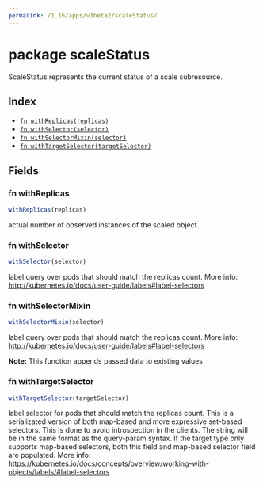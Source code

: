 ```yaml
---
permalink: /1.16/apps/v1beta2/scaleStatus/
---
```


# package scaleStatus

ScaleStatus represents the current status of a scale subresource.

## Index

* [`fn withReplicas(replicas)`](#fn-withreplicas)
* [`fn withSelector(selector)`](#fn-withselector)
* [`fn withSelectorMixin(selector)`](#fn-withselectormixin)
* [`fn withTargetSelector(targetSelector)`](#fn-withtargetselector)

## Fields

### fn withReplicas

```ts
withReplicas(replicas)
```

actual number of observed instances of the scaled object.

### fn withSelector

```ts
withSelector(selector)
```

label query over pods that should match the replicas count. More info: http://kubernetes.io/docs/user-guide/labels#label-selectors

### fn withSelectorMixin

```ts
withSelectorMixin(selector)
```

label query over pods that should match the replicas count. More info: http://kubernetes.io/docs/user-guide/labels#label-selectors

**Note:** This function appends passed data to existing values

### fn withTargetSelector

```ts
withTargetSelector(targetSelector)
```

label selector for pods that should match the replicas count. This is a serializated version of both map-based and more expressive set-based selectors. This is done to avoid introspection in the clients. The string will be in the same format as the query-param syntax. If the target type only supports map-based selectors, both this field and map-based selector field are populated. More info: https://kubernetes.io/docs/concepts/overview/working-with-objects/labels/#label-selectors